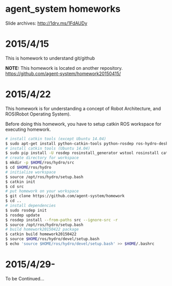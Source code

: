 agent_system homeworks
===

Slide archives: http://1drv.ms/1FdAUDy 

# 2015/4/15

This is homework to understand git/github

**NOTE:** This homework is located on another repository.
https://github.com/agent-system/homework20150415/

# 2015/4/22

This homework is for understanding a concept of Robot Architecture, and ROS(Robot Operating System).

Before doing this homework, you have to setup catkin ROS workspace for executing homework.

```bash
# install catkin tools (except Ubuntu 14.04)
$ sudo apt-get install python-catkin-tools python-rosdep ros-hydro-desktop-full
# install catkin tools (Ubuntu 14.04)
$ sudo pip install -U rosdep rosinstall_generator wstool rosinstall catkin_tools
# create directory for workspace
$ mkdir -p $HOME/ros/hydro/src
$ cd $HOME/ros/hydro
# initialize workspace
$ source /opt/ros/hydro/setup.bash
$ catkin init
$ cd src
# put homework on your workspace
$ git clone https://github.com/agent-system/homework
$ cd ..
# install dependencies
$ sudo rosdep init
$ rosdep update
$ rosdep install --from-paths src --ignore-src -r
$ source /opt/ros/hydro/setup.bash
# build homework20150422 package
$ catkin build homework20150422
$ source $HOME/ros/hydro/devel/setup.bash
$ echo 'source $HOME/ros/hydro/devel/setup.bash' >> $HOME/.bashrc
```

# 2015/4/29-

To be Continued...

